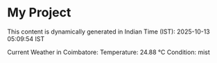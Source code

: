 # My Project

This content is dynamically generated in Indian Time (IST): 2025-10-13 05:09:54 IST


Current Weather in Coimbatore:
Temperature: 24.88 °C
Condition: mist
